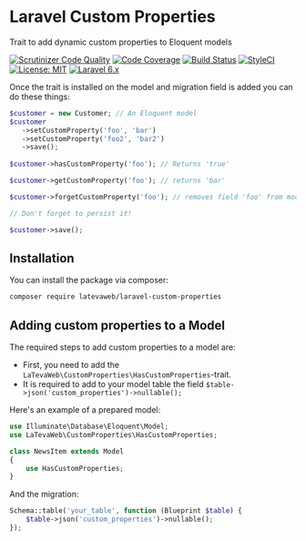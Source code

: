 # Laravel Custom Properties

Trait to add dynamic custom properties to Eloquent models

[![Scrutinizer Code Quality](https://scrutinizer-ci.com/g/latevaweb/laravel-custom-properties/badges/quality-score.png?b=master)](https://scrutinizer-ci.com/g/latevaweb/laravel-custom-properties/?branch=master)
[![Code Coverage](https://scrutinizer-ci.com/g/latevaweb/laravel-custom-properties/badges/coverage.png?b=master)](https://scrutinizer-ci.com/g/latevaweb/laravel-custom-properties/?branch=master)
[![Build Status](https://scrutinizer-ci.com/g/latevaweb/laravel-custom-properties/badges/build.png?b=master)](https://scrutinizer-ci.com/g/latevaweb/laravel-custom-properties/build-status/master)
[![StyleCI](https://github.styleci.io/repos/231571767/shield?branch=master)](https://github.styleci.io/repos/231571767)
[![License: MIT](https://img.shields.io/badge/License-MIT-yellow.svg)](https://opensource.org/licenses/MIT)
[![Laravel 6.x](https://img.shields.io/badge/Laravel-6.x-orange.svg)](http://laravel.com)

Once the trait is installed on the model and migration field is added you can do these things:

```php
$customer = new Customer; // An Eloquent model
$customer
   ->setCustomProperty('foo', 'bar')
   ->setCustomProperty('foo2', 'bar2')
   ->save();
   
$customer->hasCustomProperty('foo'); // Returns 'true'

$customer->getCustomProperty('foo'); // returns 'bar'

$customer->forgetCustomProperty('foo'); // removes field 'foo' from model array

// Don't forget to persist it!

$customer->save();

```

## Installation

You can install the package via composer:

``` bash
composer require latevaweb/laravel-custom-properties
```

## Adding custom properties to a Model

The required steps to add custom properties to a model are:

- First, you need to add the `LaTevaWeb\CustomProperties\HasCustomProperties`-trait.
- It is required to add to your model table the field `$table->json('custom_properties')->nullable();`

Here's an example of a prepared model:

```php
use Illuminate\Database\Eloquent\Model;
use LaTevaWeb\CustomProperties\HasCustomProperties;

class NewsItem extends Model
{
    use HasCustomProperties;
}
```

And the migration:
```php
Schema::table('your_table', function (Blueprint $table) {
    $table->json('custom_properties')->nullable();
});
```

